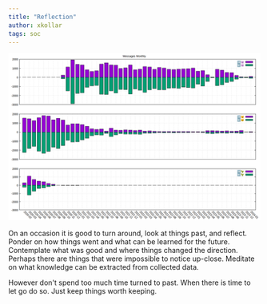 ```yaml
---
title: "Reflection"
author: xkollar
tags: soc
---
```


![Looking at things past through numbers coincidentally collected](/images/reflection.png)

On an occasion it is good to turn around, look at things past, and reflect.
Ponder on how things went and what can be learned for the future.
Contemplate what was good and where things changed the direction.
Perhaps there are things that were impossible to notice up-close.
Meditate on what knowledge can be extracted from collected data.

However don't spend too much time turned to past.
When there is time to let go do so.
Just keep things worth keeping.
